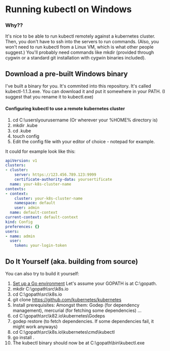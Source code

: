 # Running kubectl on Windows

### Why??

It's nice to be able to run kubectl remotely against a kubernetes cluster. Then, you don't have to ssh into the servers to run commands. (Also, you won't need to run kubectl from a Linux VM, which is what other people suggest.) You'll probably need commands like mkdir (provided through cygwin or a standard git installation with cygwin binaries included).

## Download a pre-built Windows binary

I've built a binary for you. It's commited into this repository. It's called kubectl-1.1.3.exe. You can download it and put it somewhere in your PATH. (I suggest that you rename it to kubectl.exe)

#### Configuring kubectl to use a remote kubernetes cluster

1) cd C:\users\yourusername (Or wherever your %HOME% directory is)
2) mkdir .kube
3) cd .kube
4) touch config
5) Edit the config file with your editor of choice - notepad for example.

It could for example look like this:

```yaml
apiVersion: v1
clusters:
- cluster:
    server: https://123.456.789.123:9999
    certificate-authority-data: yoursertificate
  name: your-k8s-cluster-name
contexts:
- context:
    cluster: your-k8s-cluster-name
    namespace: default
    user: admin
  name: default-context
current-context: default-context
kind: Config
preferences: {}
users:
- name: admin
  user:
    token: your-login-token
```

## Do It Yourself (aka. building from source)

You can also try to build it yourself:

1) [Set up a Go environment](https://golang.org/doc/install)
Let's assume your GOPATH is at C:\gopath.
2) mkdir C:\gopath\src\k8s.io
3) cd C:\gopath\src\k8s.io
4) git clone https://github.com/kubernetes/kubernetes
5) Install prerequisites: Amongst them: Godep (for dependency management), mercurial (for fetching some dependencies) ...
6) cd C:\gopath\src\k82.io\kubernetes\Godeps
7) godep restore (to fetch dependencies. If some dependencies fail, it might work anyways)
8) cd C:\gopath\src\k8s.io\kubernetes\cmd\kubectl
9) go install .
10) The kubectl binary should now be at C:\gopath\bin\kubectl.exe
